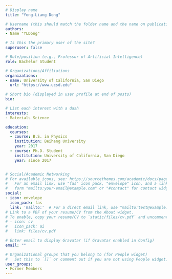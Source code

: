 ```yaml
---
# Display name
title: "Yong-Liang Dong"

# Username (this should match the folder name and the name on publications)
authors:
- Name "YLDong"

# Is this the primary user of the site?
superuser: false

# Role/position (e.g., Professor of Artificial Intelligence)
role: Bachelor Student

# Organizations/Affiliations
organizations:
- name: University of California, San Diego
  url: "https://www.ucsd.edu"

# Short bio (displayed in user profile at end of posts)
bio: 

# List each interest with a dash
interests:
- Materials Science

education:
  courses:
  - course: B.S. in Physics 
    institution: Beihang University
    year: 2017
  - course: Ph.D. Student
    institution: University of California, San Diego
    year: since 2017


# Social/Academic Networking
# For available icons, see: https://sourcethemes.com/academic/docs/page-builder/#icons
#   For an email link, use "fas" icon pack, "envelope" icon, and a link in the
#   form "mailto:your-email@example.com" or "#contact" for contact widget.
social:
- icon: envelope
  icon_pack: fas
  link: 'mailto:'  # For a direct email link, use "mailto:test@example.org".
# Link to a PDF of your resume/CV from the About widget.
# To enable, copy your resume/CV to `static/files/cv.pdf` and uncomment the lines below.
# - icon: cv
#   icon_pack: ai
#   link: files/cv.pdf

# Enter email to display Gravatar (if Gravatar enabled in Config)
email: ""

# Organizational groups that you belong to (for People widget)
#   Set this to `[]` or comment out if you are not using People widget.
user_groups:
- Former Members 
---
```

